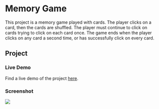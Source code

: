# Memory Game

This project is a memory game played with cards. The player clicks on a card, then the cards are shuffled. The player must continue to click on cards trying to click on each card once. The game ends when the player clicks on any card a second time, or has successfully click on every card.

## Project

### Live Demo

Find a live demo of the project [here](https://memory-game-loz.netlify.app/).

### Screenshot

![](./assets/images/game-screenshot.png)
